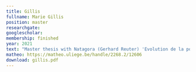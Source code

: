 ```yaml
---
title: Gillis
fullname: Marie Gillis
position: master
researchgate:
googlescholar:
membership: finished
year: 2021
text: "Master thesis with Natagora (Gerhard Reuter) 'Evolution de la population de Tarier des prés (Saxicola rubetra) dans la Vallée de la Roer et perspectives d'avenir pour l'espèce'."
matheo: https://matheo.uliege.be/handle/2268.2/12606
download: gillis.pdf
---
```


 